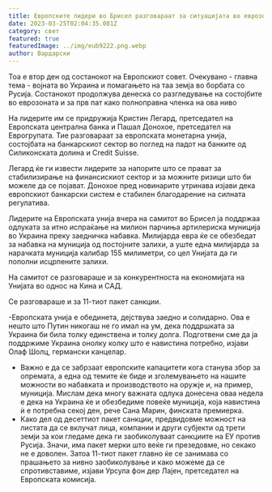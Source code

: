 ```yaml
---
title: Европските лидери во Брисел разговараат за ситуацијата во еврозоната
date: 2023-03-25T02:04:35.081Z
category: свет
featured: true
featuredImage: ../img/eub9222.png.webp
author: Вардарски
---
```


Тоа е втор ден од состанокот на Европскиот совет. Очекувано - главна тема - војната во Украина и помагањето на таа земја во борбата со Русија. Состанокот продолжува денеска со разгледување на состојбите во еврозоната и за прв пат како полноправна членка на ова ниво

На лидерите им се придружија Кристин Легард, претседател на Европската централна банка и Пашал Донохое, претседател на Еврогрупата. Тие разговараат за европската монетарна унија, состојбата на банкарскиот сектор во поглед на падот на банките од Силиконската долина и Credit Suisse.

Легард ќе ги извести лидерите за напорите што се прават за стабилизирање на финансискиот сектор и за можните ризици што би можеле да се појават. Донохое пред новинарите утринава изјави дека европскиот банкарски систем е стабилен благодарение на силната регулатива.

Лидерите на Европската унија вчера на самитот во Брисел ја поддржаа одлуката за итно испраќање на милион парчиња артилериска муниција во Украина преку заедничка набавка. Милијарда евра ќе се обезбедат за набавка на муниција од постојните залихи, а уште една милијарда за нарачката муниција калибар 155 милиметри, со цел Унијата да ги пополни исцрпените залихи.

На самитот се разговараше и за конкурентноста на економијата на Унијата во однос на Кина и САД.

Се разговараше и за 11-тиот пакет санкции.

\-Европската унија е обединета, дејствува заедно и солидарно. Ова е нешто што Путин никогаш не го имал на ум, дека поддршката за Украина би била толку единствена и толку долга. Подготвени сме да ја поддржиме Украина онолку колку што е навистина потребно, изјави Олаф Шолц, германски канцелар.

- Важно е да се забрзаат европските капацитети кога станува збор за опремата, а една од темите ќе биде и зголемувањето на нашите можности во набавката и производството на оружје и, на пример, муниција. Мислам дека многу важната одлука донесена оваа недела е дека на Украина ќе и обезбедиме повеќе муниција, која навистина ѝ е потребна секој ден, рече Сана Марин, финската премиерка.
- Како дел од десеттиот пакет санкции, предвидовме можност на листата да се вклучат лица, компании и други субјекти од трети земји за кои гледаме дека ги заобиколуваат санкциите на ЕУ против Русија. Значи, има пакет мерки што веќе ги презедовме, но секако не е доволен. Затоа 11-тиот пакет главно ќе се занимава со прашањето за нивно заобиколување и како можеме да се спротивставиме, изјави Урсула фон дер Лајен, претседател на Европската комисија.
